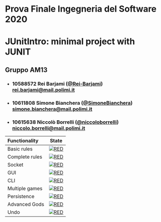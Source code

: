 # Prova Finale Ingegneria del Software 2020
# JUnitIntro: minimal  project with JUNIT

## Gruppo AM13


- ###   10588572    Rei Barjami ([@Rei-Barjami](https://github.com/Rei-Barjami))<br>rei.barjami@mail.polimi.it
- ###   10611808    Simone Bianchera ([@SimoneBianchera](https://github.com/SimoneBianchera))<br>simone.bianchera@mail.polimi.it
- ###   10615638    Niccolò Borrelli ([@niccoloborrelli](https://github.com/niccoloborrelli))<br>niccolo.borrelli@mail.polimi.it

| Functionality | State |
|:-----------------------|:------------------------------------:|
| Basic rules | [![RED](https://placehold.it/15/f03c15/f03c15)](#) |
| Complete rules | [![RED](https://placehold.it/15/f03c15/f03c15)](#) |
| Socket | [![RED](https://placehold.it/15/f03c15/f03c15)](#) |
| GUI | [![RED](https://placehold.it/15/f03c15/f03c15)](#) |
| CLI | [![RED](https://placehold.it/15/f03c15/f03c15)](#) |
| Multiple games | [![RED](https://placehold.it/15/f03c15/f03c15)](#) |
| Persistence | [![RED](https://placehold.it/15/f03c15/f03c15)](#) |
| Advanced Gods | [![RED](https://placehold.it/15/f03c15/f03c15)](#) |
| Undo | [![RED](https://placehold.it/15/f03c15/f03c15)](#) |

<!--
[![RED](https://placehold.it/15/f03c15/f03c15)](#)
[![YELLOW](https://placehold.it/15/ffdd00/ffdd00)](#)
[![GREEN](https://placehold.it/15/44bb44/44bb44)](#)
-->
